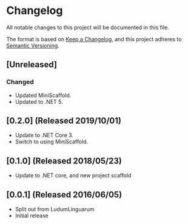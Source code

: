 # Changelog
All notable changes to this project will be documented in this file.

The format is based on [Keep a Changelog](https://keepachangelog.com/en/1.0.0/),
and this project adheres to [Semantic Versioning](https://semver.org/spec/v2.0.0.html).

## [Unreleased]

### Changed

* Updated MiniScaffold.
* Updated to .NET 5.

## [0.2.0] (Released 2019/10/01)
* Update to .NET Core 3.
* Switch to using MiniScaffold.

## [0.1.0] (Released 2018/05/23)
* Update to .NET core, and new project scaffold

## [0.0.1] (Released 2016/06/05)
* Split out from LudumLinguarum
* Initial release
